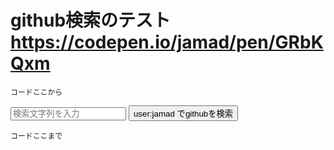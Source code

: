
# github検索のテスト  https://codepen.io/jamad/pen/GRbKQxm 

`コードここから`

<input type="text" id="inputText" placeholder="検索文字列を入力">
<button onclick="openURL()">user:jamad でgithubを検索</button>
<script>
  function openURL() {
    const inputText = document.getElementById('inputText').value;
    const url = 'https://github.com/search?q=user%3Ajamad+' + encodeURIComponent(inputText);
    window.open(url, '_blank');//新規ページとして開く
  }
</script>

`コードここまで`
